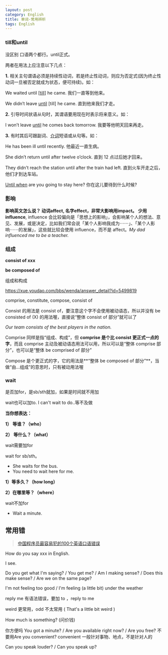 ```yaml
---
layout: post
category: English
title: 单词-常用辨析
tags: English
---
```


### till和until

没区别 口语两个都行。until正式。

两者在用法上应注意以下几点：

**1.** 相关主句谓语必须是持续性动词，若是终止性动词，则应为否定式(因为终止性动词一旦被否定就成为状态，便可持续)。如：

We waited until [[till](http://www.yywords.com/)] he came. 我们一直等到他来。

We didn’t leave [until](http://www.yywords.com/) [till] he came. 直到他来我们才走。

**2.** 引导时间状语从句时，其谓语要用现在时表示将来意义。如：

I won’t leave [until](http://www.yywords.com/) he comes back tomorrow. 我要等他明天回来再走。

**3.** 有时其后可跟副词、[介词](http://www.yywords.com/Article/200810/542.html)短语或从句等。如：

He has been ill until recently. 他最近一直生病。

She didn’t return until after twelve o’clock. 直到 12 点过后她才回来。

They didn’t reach the station until after the train had left. 直到火车开走之后，他们才到达车站。

[Until when](http://www.yywords.com/) are you going to stay here? 你在这儿要待到什么时候?



### 影响

**影响英文怎么说？ 动词affect, 名字effect，非常大影响用impact。** **少用influence**,  influence 会比较偏向是「思想上的影响」，会影响某个人的想法、意见、发展，或是决定，比如我们常会说「某个人影响我成为⋯⋯」、「某个人影响⋯⋯的发展」，这些就比较会使用 influence，而不是 affect。*My dad influenced me to be a teacher.*



### 组成

**consist of xxx**

**be composed of**



组成和构成

https://xue.youdao.com/bbs/wenda/answer_detail?id=5499819

comprise, constitute, compose, consist of



Consist 的用法是 consist of，要注意这个字不会使用被动语态，所以并没有 be consisted of (X) 的用法喔，直接说“整体 consist of 部分”就可以了

*Our team consists of the best players in the nation.*



Comprise 同样是指“组成、构成”，但 **comprise 是个比 consist 更正式一点的字**，而且 comprise 主动及被动语态用法可以用，所以可以是“整体 comprise 部分”，也可以是“整体 be comprised of 部分”



Compose 是个更正式的字，它的用法是**“整体 be composed of 部分”**，当做“由...组成”的意思时，只有被动用法喔

### wait

是否加for，是sb/sth就加，如果是时间就不用加

wait也可以加to. I can't wait to do..等不及做

**当你想表达：**

**1） 等谁？（who）**

**2） 等什么？（what）**

wait需要加for

wait for sb/sth。

- She waits for the bus.
- You need to wait here for me.





**1）等多久？（how long）**

**2）在哪里等？（where）**

wait不加for

- Wait a minute.

## 常用错

> [中国程序员最容易犯的100个英语口语错误](https://github.com/eliaszon/Common-English-Mistakes-By-Chinese)

How do you say xxx in English.

I see.

Do you get what I'm saying? / You get me? / Am I making sense? / Does this make sense? / Are we on the same page?

I'm not feeling too good / I'm feeling (a little bit) under the weather

reply me 有语法错误，要加 to ，reply to me

weird 更常用，odd 不太常用 ( That's a little bit weird )

How much is something? (问价钱)

你方便吗 You got a minute? / Are you available right now? / Are you free?  不要用Are you convenient? convenient 一般针对事物、地点，不是针对人的

Can you speak louder? / Can you speak up?